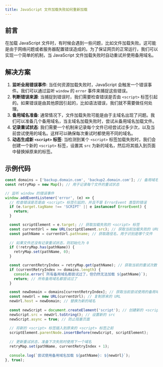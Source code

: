 ```yaml
---
title: JavaScript 文件加载失败如何重新加载
---
```


## 前言

在加载 JavaScript 文件时，有时候会遇到一些问题，比如文件加载失败。这可能是由于网络问题或者服务器配置错误造成的。为了保证网页的正常运行，我们可以实现一个简单的机制，当 JavaScript 文件加载失败时自动重试并使用备用域名。

## 解决方案

1. **监听全局错误事件**: 当任何资源加载失败时，JavaScript 会触发一个错误事件。我们可以通过监听 `window` 的 `error` 事件来捕捉这些错误。
2. **判断错误来源**: 当捕捉到错误时，我们需要检查错误是否由 `<script>` 标签引起的。如果错误是由其他原因引起的，比如语法错误，我们就不需要做任何处理。
3. **备用域名准备**: 通常情况下，文件加载失败可能是由于主域名出现了问题。我们可以准备几个备用域名，当主域名加载失败时，尝试从备用域名加载文件。
4. **记录重试状态**: 我们需要一个机制来记录每个文件已经尝试过多少次，以及当前尝试使用的域名。这样可以确保每次重试时都使用不同的域名。
5. **动态生成新 `<script>` 标签**: 当检测到某个 `<script>` 标签加载失败时，我们会创建一个新的 `<script>` 标签，设置其 `src` 为新的域名，然后将其插入到页面中替换掉原来的标签。

## 示例代码

```ts
const domains = ['backup.domain.com', 'backup2.domain.com']; // 备用域名数组
const retryMap = new Map(); // 用于记录每个文件的重试状态

// 监听 window 的错误事件
window.addEventListener('error', (e) => {
  // 检查错误是否是由 <script> 标签引起的，并且不是 ErrorEvent 类型的错误
  if (e.target.tagName !== 'SCRIPT' || e instanceof ErrorEvent) {
    return;
  }

  const scriptElement = e.target; // 获取加载失败的 <script> 标签
  const currentUrl = new URL(scriptElement.src); // 获取当前加载失败的 URL
  const pathName = currentUrl.pathname; // 获取路径名，用于识别是哪个文件
  
  // 如果文件还没有记录重试状态，则初始化为 0
  if (!retryMap.has(pathName)) {
    retryMap.set(pathName, 0);
  }

  const currentRetryIndex = retryMap.get(pathName); // 获取当前的重试次数
  if (currentRetryIndex >= domains.length) {
    console.error(`所有备用域名都尝试过了，但仍然无法加载 ${pathName}`);
    return; // 所有备用域名都尝试过了
  }

  const newDomain = domains[currentRetryIndex]; // 获取当前尝试使用的备用域名
  const newUrl = new URL(currentUrl); // 复制原来的 URL
  newUrl.host = newDomain; // 替换为新的域名
  
  const newScript = document.createElement('script'); // 创建新的 <script> 标签
  newScript.src = newUrl.toString(); // 设置新的 src
  newScript.async = true; // 防止阻塞页面
  
  // 将新的 <script> 标签插入到原来的 <script> 标签之前
  scriptElement.parentNode.insertBefore(newScript, scriptElement);
  
  // 更新重试状态，准备下次失败时使用下一个域名
  retryMap.set(pathName, currentRetryIndex + 1);
  
  console.log(`尝试使用备用域名加载 ${pathName}: ${newUrl}`);
}, true);

```

